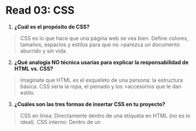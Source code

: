 # Read 03: CSS

1. **¿Cuál es el propósito de CSS?**
>CSS es lo que hace que una página web se vea bien. Define colores, tamaños, espacios y estilos para que no >parezca un documento aburrido y sin vida.

2. **¿Qué analogía NO técnica usarías para explicar la responsabilidad de HTML vs. CSS?**

>Imagínate que HTML es el esqueleto de una persona: la estructura básica. CSS sería la ropa, el peinado y los >accesorios que le dan estilo.

3. **¿Cuáles son las tres formas de insertar CSS en tu proyecto?**

>CSS en línea: Directamente dentro de una etiqueta en HTML (no es lo ideal).
>CSS interno: Dentro de un <style> en el mismo archivo HTML .
>CSS externo: En un archivo .css aparte, enlazado al HTML.

4. **Escribe un ejemplo de una regla CSS que daría texto rojo a todos los elementos <p>.**

>p {
>  color: red;
>}